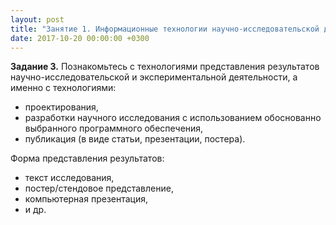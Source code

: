 ```yaml
---
layout: post
title: "Занятие 1. Информационные технологии научно-исследовательской деятельности."
date: 2017-10-20 00:00:00 +0300
---
```


**Задание 3.** Познакомьтесь с технологиями представления результатов научно-исследовательской и экспериментальной деятельности, а именно с технологиями:
* проектирования, 
* разработки научного исследования с использованием обоснованно выбранного программного обеспечения, 
* публикация (в виде статьи, презентации, постера).


Форма представления результатов:
* текст исследования, 
* постер/стендовое представление, 
* компьютерная презентация,
* и др.

